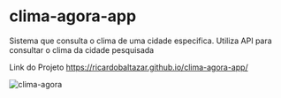 # clima-agora-app
Sistema que consulta o clima de uma cidade especifica. Utiliza API para consultar o clima da cidade pesquisada  
  
Link do Projeto https://ricardobaltazar.github.io/clima-agora-app/  
  
![clima-agora](https://user-images.githubusercontent.com/56805229/81864571-330c1a00-9543-11ea-9472-58d66cb21932.png)
